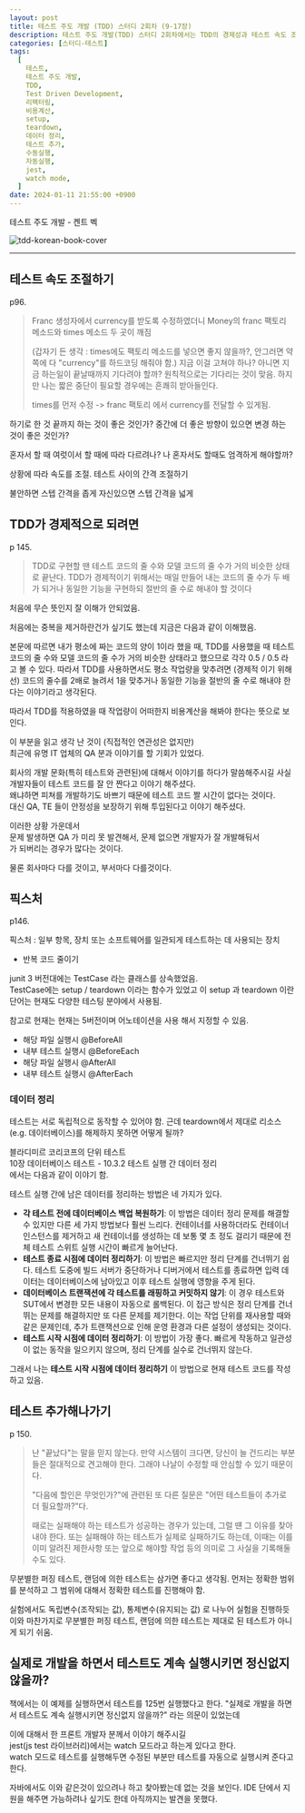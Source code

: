 ```yaml
---
layout: post
title: 테스트 주도 개발 (TDD) 스터디 2회차 (9-17장)
description: 테스트 주도 개발(TDD) 스터디 2회차에서는 TDD의 경제성과 테스트 속도 조절 방법에 대해 논의하며, 테스트 코드와 모델 코드의 양을 비슷하게 유지해야 효율적이라는 점을 강조합니다. 또한, 테스트 간 데이터 정리 방법으로 테스트 시작 시점에 데이터를 정리하는 방식을 추천하며, 필요에 따라 테스트를 추가하고 실패하는 테스트의 원인을 분석해야 한다고 설명합니다. 마지막으로, 개발 중 테스트를 지속적으로 실행하는 것이 정신없을 수 있지만, Jest의 watch 모드를 활용하면 수정된 부분만 자동으로 테스트할 수 있어 효율성을 높일 수 있습니다.
categories: [스터디-테스트]
tags:
  [
    테스트,
    테스트 주도 개발,
    TDD,
    Test Driven Development,
    리팩터링,
    비용계산,
    setup,
    teardown,
    데이터 정리,
    테스트 추가,
    수동실행,
    자동실행,
    jest,
    watch mode,
  ]
date: 2024-01-11 21:55:00 +0900
---
```


테스트 주도 개발 - 켄트 벡

![tdd-korean-book-cover](/assets/images/2024-01-11-tdd-2/tdd-korean-book-cover.jpeg)

---

## 테스트 속도 조절하기

p96.

> Franc 생성자에서 currency를 받도록 수정하였더니
> Money의 franc 팩토리 메소드와 times 메소드 두 곳이 깨짐
>
> (갑자기 든 생각 : times에도 팩토리 메소드를 넣으면 좋지 않을까?, 안그러면 약쪽에 다 "currency"를 하드코딩 해줘야 함.)
> 지금 이걸 고쳐야 하나? 아니면 지금 하는일이 끝날때까지 기다려야 할까?
> 원칙적으로는 기다리는 것이 맞음. 하지만 나는 짧은 중단이 필요할 경우에는 흔쾌히 받아들인다.
>
> times를 먼저 수정 -> franc 팩토리 에서 currency를 전달할 수 있게됨.

하기로 한 것 끝까지 하는 것이 좋은 것인가?
중간에 더 좋은 방향이 있으면 변경 하는 것이 좋은 것인가?

혼자서 할 때 여럿이서 할 때에 따라 다르려나?
나 혼자서도 할때도 엄격하게 해야할까?

상황에 따라 속도를 조절. 테스트 사이의 간격 조절하기

불안하면 스텝 간격을 좁게
자신있으면 스텝 간격을 넓게

## TDD가 경제적으로 되려면

p 145.

> TDD로 구현할 땐 테스트 코드의 줄 수와 모델 코드의 줄 수가 거의 비슷한 상태로 끝난다.
> TDD가 경제적이기 위해서는 매일 만들어 내는 코드의 줄 수가 두 배가 되거나 동일한 기능을 구현하되 절반의 줄 수로 해내야 할 것이다

처음에 무슨 뜻인지 잘 이해가 안되었음.

처음에는 중복을 제거하란건가 싶기도 했는데 지금은 다음과 같이 이해했음.

본문에 따르면 내가 평소에 짜는 코드의 양이 1이라 했을 때, TDD를 사용했을 때 테스트 코드의 줄 수와 모델 코드의 줄 수가 거의 비슷한 상태라고 했으므로 각각 0.5 / 0.5 라고 볼 수 있다. 따라서 TDD를 사용하면서도 평소 작업량을 맞추려면 (경제적 이기 위해선) 코드의 줄수를 2배로 늘려서 1을 맞추거나 동일한 기능을 절반의 줄 수로 해내야 한다는 이야기라고 생각된다.

따라서 TDD를 적용하였을 때 작업량이 어떠한지 비용계산을 해봐야 한다는 뜻으로 보인다.

이 부분을 읽고 생각 난 것이 (직접적인 연관성은 없지만)  
최근에 유명 IT 업체의 QA 분과 이야기를 할 기회가 있었다.

회사의 개발 문화(특히 테스트와 관련된)에 대해서 이야기를 하다가 말씀해주시길 사실 개발자들이 테스트 코드를 잘 안 짠다고 이야기 해주셨다.  
왜냐하면 피쳐를 개발하기도 바쁘기 때문에 테스트 코드 짤 시간이 없다는 것이다.  
대신 QA, TE 들이 안정성을 보장하기 위해 투입된다고 이야기 해주셨다.

이러한 상황 가운데서  
문제 발생하면 QA 가 미리 못 발견해서, 문제 없으면 개발자가 잘 개발해둬서  
가 되버리는 경우가 많다는 것이다.

물론 회사마다 다를 것이고, 부서마다 다를것이다.

## 픽스처

p146.

픽스처 : 일부 항목, 장치 또는 소프트웨어를 일관되게 테스트하는 데 사용되는 장치

- 반복 코드 줄이기

junit 3 버전대에는 TestCase 라는 클래스를 상속했었음.  
TestCase에는 setup / teardown 이라는 함수가 있었고 이 setup 과 teardown 이란 단어는 현재도 다양한 테스팅 분야에서 사용됨.

참고로 현재는 현재는 5버전이며 어노테이션을 사용 해서 지정할 수 있음.

- 해당 파일 실행시 @BeforeAll
- 내부 테스트 실행시 @BeforeEach
- 해당 파일 실행시 @AfterAll
- 내부 테스트 실행시 @AfterEach

### 데이터 정리

테스트는 서로 독립적으로 동작할 수 있어야 함.
근데 teardown에서 제대로 리소스(e.g. 데이터베이스)를 해제하지 못하면 어떻게 될까?

블라디미르 코리코프의 단위 테스트  
10장 데이터베이스 테스트 - 10.3.2 테스트 실행 간 데이터 정리  
에서는 다음과 같이 이야기 함.

테스트 실행 간에 남은 데이터를 정리하는 방법은 네 가지가 있다.

- **각 테스트 전에 데이터베이스 백업 복원하기**: 이 방법은 데이터 정리 문제를 해결할 수 있지만 다른 세 가지 방법보다 훨씬 느리다. 컨테이너를 사용하더라도 컨테이너 인스턴스를 제거하고 새 컨테이너를 생성하는 데 보통 몇 초 정도 걸리기 때문에 전체 테스트 스위트 실행 시간이 빠르게 늘어난다.
- **테스트 종료 시점에 데이터 정리하기**: 이 방법은 빠르지만 정리 단계를 건너뛰기 쉽다. 테스트 도중에 빌드 서버가 중단하거나 디버거에서 테스트를 종료하면 입력 데이터는 데이터베이스에 남아있고 이후 테스트 실행에 영향을 주게 된다.
- **데이터베이스 트랜잭션에 각 테스트를 래핑하고 커밋하지 않기**: 이 경우 테스트와 SUT에서 변경한 모든 내용이 자동으로 롤백된다. 이 접근 방식은 정리 단계를 건너뛰는 문제를 해결하지만 또 다른 문제를 제기한다. 이는 작업 단위를 재사용할 때와 같은 문제인데, 추가 트랜잭션으로 인해 운영 환경과 다른 설정이 생성되는 것이다.
- **테스트 시작 시점에 데이터 정리하기**: 이 방법이 가장 좋다. 빠르게 작동하고 일관성이 없는 동작을 일으키지 않으며, 정리 단계를 실수로 건너뛰지 않는다.

그래서 나는 **테스트 시작 시점에 데이터 정리하기** 이 방법으로 현재 테스트 코드를 작성하고 있음.

## 테스트 추가해나가기

p 150.

> 난 "끝났다"는 말을 믿지 않는다.
> 만약 시스템이 크다면, 당신이 늘 건드리는 부분들은 절대적으로 견고해야 한다. 그래야 나날이 수정할 때 안심할 수 있기 때문이다.
>
> "다음에 할인은 무엇인가?"에 관련된 또 다른 질문은
> "어떤 테스트들이 추가로 더 필요할까?"다.
>
> 때로는 실패해야 하는 테스트가 성공하는 경우가 있는데, 그럴 떈 그 이유를 찾아내야 한다.
> 또는 실패해야 하는 테스트가 실제로 실패하기도 하는데, 이때는 이를 이미 알려진 제한사항 또는 앞으로 해야할 작업 등의 의미로 그 사실을 기록해둘 수도 있다.

무분별한 퍼징 테스트, 랜덤에 의한 테스트는 삼가면 좋다고 생각됨. 먼저는 정확한 범위를 분석하고 그 범위에 대해서 정확한 테스트를 진행해야 함.

실험에서도 독립변수(조작되는 값), 통제변수(유지되는 값) 로 나누어 실험을 진행하듯 이와 마찬가지로 무분별한 퍼징 테스트, 랜덤에 의한 테스트는 제대로 된 테스트가 아니게 되기 쉬움.

## 실제로 개발을 하면서 테스트도 계속 실행시키면 정신없지 않을까?

책에서는 이 예제를 실행하면서 테스트를 125번 실행했다고 한다.
"실제로 개발을 하면서 테스트도 계속 실행시키면 정신없지 않을까?" 라는 의문이 있었는데

이에 대해서 한 프론트 개발자 분께서 이야기 해주시길  
jest(js test 라이브러리)에서는 watch 모드라고 하는게 있다고 한다.  
watch 모드로 테스트를 실행해두면 수정된 부분만 테스트를 자동으로 실행시켜 준다고 한다.

자바에서도 이와 같은것이 있으려나 하고 찾아봤는데 없는 것을 보인다. IDE 단에서 지원을 해주면 가능하려나 싶기도 한데 아직까지는 발견을 못했다.
